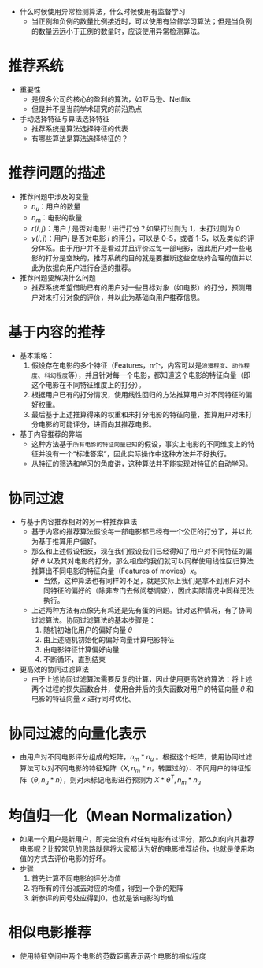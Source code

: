 - 什么时候使用异常检测算法，什么时候使用有监督学习
  - 当正例和负例的数量比例接近时，可以使用有监督学习算法；但是当负例的数量远远小于正例的数量时，应该使用异常检测算法。


# 推荐系统
- 重要性
  - 是很多公司的核心的盈利的算法，如亚马逊、Netflix
  - 但是并不是当前学术研究的前沿热点
- 手动选择特征与算法选择特征
  - 推荐系统是算法选择特征的代表
  - 有哪些算法是算法选择特征的？



# 推荐问题的描述
- 推荐问题中涉及的变量
  - $n_{u}$：用户的数量
  - $n_{m}$：电影的数量
  - $r(i,j)$：用户 $j$ 是否对电影 $i$ 进行打分？如果打过则为 1，未打过则为 0
  - $y(i,j)$：用户$j$ 是否对电影 $i$ 的评分，可以是 0-5，或者 1-5，以及类似的评分体系。由于用户并不是看过并且评价过每一部电影，因此用户对一些电影的打分是空缺的，推荐系统的目的就是要推断这些空缺的合理的值并以此为依据向用户进行合适的推荐。
- 推荐问题要解决什么问题
  - 推荐系统希望借助已有的用户对一些目标对象（如电影）的打分，预测用户对未打分对象的评价，并以此为基础向用户推荐信息。

# 基于内容的推荐
- 基本策略：
  1. 假设存在电影的多个特征（Features，n个，内容可以是`浪漫程度`、`动作程度`、`科幻程度`等），并且针对每一个电影，都知道这个电影的特征向量（即这个电影在不同特征维度上的打分）。
  2. 根据用户已有的打分情况，使用线性回归的方法推算用户对不同特征的偏好权重。
  3. 最后基于上述推算得来的权重和未打分电影的特征向量，推算用户对未打分电影的可能评分，进而向其推荐电影。
- 基于内容推荐的弊端
  - 这种方法基于`所有电影的特征向量已知`的假设，事实上电影的不同维度上的特征并没有一个“标准答案”，因此实际操作中这种方法并不好执行。
  - 从特征的筛选和学习的角度讲，这种算法并不能实现对特征的自动学习。

# 协同过滤
- 与基于内容推荐相对的另一种推荐算法
  - 基于内容的推荐算法假设每一部电影都已经有一个公正的打分了，并以此为基于推算用户偏好。
  - 那么和上述假设相反，现在我们假设我们已经得知了用户对不同特征的偏好 $\theta$ 以及其对电影的打分，那么相应的我们就可以同样使用线性回归算法推算出不同电影的特征向量（Features of movies）$x$。
    - 当然，这种算法也有同样的不足，就是实际上我们是拿不到用户对不同特征的偏好的（除非专门去做问卷调查），因此实际情况中同样无法执行。
  - 上述两种方法有点像先有鸡还是先有蛋的问题。针对这种情况，有了协同过滤算法。协同过滤算法的基本步骤是：
    1. 随机初始化用户的偏好向量 $\theta$
    2. 由上述随机初始化的偏好向量计算电影特征
    3. 由电影特征计算偏好向量
    4. 不断循环，直到结束
- 更高效的协同过滤算法
  - 由于上述协同过滤算法需要反复的计算，因此使用更高效的算法：将上述两个过程的损失函数合并，使用合并后的损失函数对用户的特征向量 $\theta$ 和电影的特征向量 $x$ 进行同时优化。

# 协同过滤的向量化表示
- 由用户对不同电影评分组成的矩阵，$n_{m} * n_{u}$ 。根据这个矩阵，使用协同过滤算法可以对不同电影的特征矩阵（$X,n_{m} * n$，转置过的）、不同用户的特征矩阵（$\theta,n_{u} * n$），则对未标记电影进行预测为 $X*\theta^{T}, n_{m} * n_{u}$

# 均值归一化（Mean Normalization）
- 如果一个用户是新用户，即完全没有对任何电影有过评分，那么如何向其推荐电影呢？比较常见的思路就是将大家都认为好的电影推荐给他，也就是使用均值的方式去评价电影的好坏。
- 步骤
  1. 首先计算不同电影的评分均值
  2. 将所有的评分减去对应的均值，得到一个新的矩阵
  3. 新参评的问号处应得到0，也就是该电影的均值

# 相似电影推荐
- 使用特征空间中两个电影的范数距离表示两个电影的相似程度
